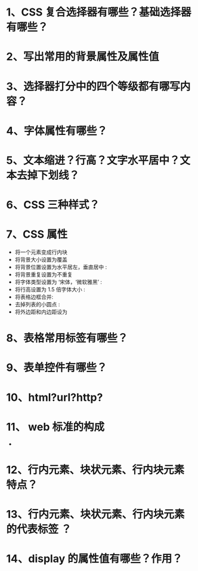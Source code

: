 # 1、CSS 复合选择器有哪些？基础选择器有哪些？

# 2、写出常用的背景属性及属性值

# 3、选择器打分中的四个等级都有哪写内容？

# 4、字体属性有哪些？

# 5、文本缩进？行高？文字水平居中？文本去掉下划线？

# 6、CSS 三种样式？

# 7、CSS 属性

-   将一个元素变成行内块
-   将背景大小设置为覆盖
-   将背景位置设置为水平居左，垂直居中 :
-   将背景重复设置为不重复
-   将字体类型设置为 ‘宋体，‘微软雅黑’ :
-   将行高设置为 1.5 倍字体大小 :
-   将表格边框合并:
-   去掉列表的小圆点 :
-   将外边距和内边距设为

# 8、表格常用标签有哪些？

# 9、表单控件有哪些？

# 10、html?url?http?

# 11、 web 标准的构成

-

# 12、行内元素、块状元素、行内块元素特点？

# 13、行内元素、块状元素、行内块元素 的代表标签 ？

# 14、display 的属性值有哪些？作用？
